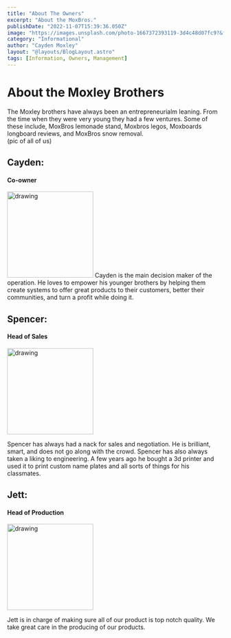 ```yaml
---
title: "About The Owners"
excerpt: "About the MoxBros."
publishDate: "2022-11-07T15:39:36.050Z"
image: "https://images.unsplash.com/photo-1667372393119-3d4c48d07fc9?&fit=crop&w=430&h=240"
category: "Informational"
author: "Cayden Moxley"
layout: "@layouts/BlogLayout.astro"
tags: [Information, Owners, Management]
---
```

# About the Moxley Brothers
The Moxley brothers have always been an entrepreneurialm leaning. From the time when they were very young they had a few ventures. Some of these include, MoxBros lemonade stand, Moxbros legos, Moxboards longboard reviews, and MoxBros snow removal. 
<br>
(pic of all of us)

## Cayden:
#### Co-owner
<img src="https://www.sommerlawn.com/assets/cayden.77349521_ZPToM6.png" alt="drawing" width="200"/>
Cayden is the main decision maker of the operation. He loves to empower his younger brothers by helping them create systems to offer great products to their customers, better their communities, and turn a profit while doing it. 

## Spencer:
#### Head of Sales
<img src="https://www.sommerlawn.com/assets/spencer.475ca811_Pacqf.png" alt="drawing" width="200"/>

Spencer has always had a nack for sales and negotiation. He is brilliant, smart, and does not go along with the crowd. Spencer has also always taken a liking to engineering. A few years ago he bought a 3d printer and used it to print custom name plates and all sorts of things for his classmates. 

## Jett:
#### Head of Production
<img src="https://www.sommerlawn.com/assets/jett1.ad723ec0_WT12T.png" alt="drawing" width="200"/>

Jett is in charge of making sure all of our product is top notch quality. We take great care in the producing of our products.
